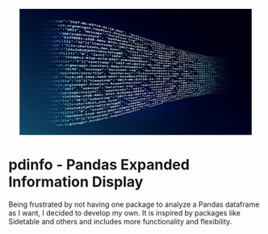 <!-- ![](img/AnalyticsTitle2.jpg) -->

<p align="center">
  <img width="460" height="250" src="img/analytics640.jpg">
</p>

# pdinfo - Pandas Expanded Information Display

Being frustrated by not having one package to analyze a Pandas dataframe as I want, I decided to develop my own. 
It is inspired by packages like Sidetable and others and includes more functionality and flexibility.
